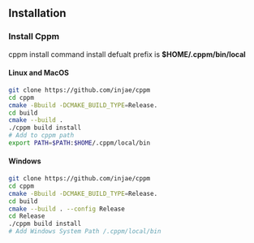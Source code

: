 ## Installation
### Install Cppm
cppm install command install defualt prefix is **$HOME/.cppm/bin/local** 
#### Linux and MacOS
```sh
git clone https://github.com/injae/cppm
cd cppm
cmake -Bbuild -DCMAKE_BUILD_TYPE=Release.
cd build
cmake --build .
./cppm build install
# Add to cppm path
export PATH=$PATH:$HOME/.cppm/local/bin
```

#### Windows
```sh
git clone https://github.com/injae/cppm
cd cppm
cmake -Bbuild -DCMAKE_BUILD_TYPE=Release.
cd build
cmake --build . --config Release
cd Release
./cppm build install
# Add Windows System Path /.cppm/local/bin
```



